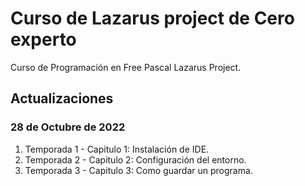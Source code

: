 # Curso de Lazarus project de Cero experto

Curso de Programación en Free Pascal Lazarus Project.

## Actualizaciones

### 28 de Octubre de 2022

1. Temporada 1 - Capitulo 1: Instalación de IDE.
2. Temporada 2 - Capitulo 2: Configuración del entorno. 
3. Temporada 3 - Capitulo 3: Como guardar un programa.
